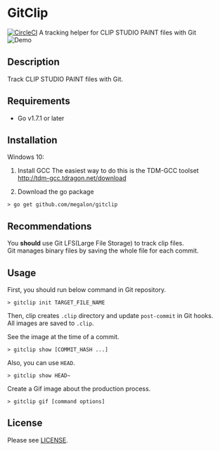 # GitClip
[![CircleCI](https://circleci.com/gh/lycoris0731/clip.svg?style=svg&circle-token=0e33c0cfb7bb1105ff821abbe845483d269145f8)](https://circleci.com/gh/lycoris0731/clip)
A tracking helper for CLIP STUDIO PAINT files with Git  
![Demo](./res/out.gif)  

## Description  
Track CLIP STUDIO PAINT files with Git.

## Requirements
- Go v1.7.1 or later

## Installation
Windows 10:
1. Install GCC
The easiest way to do this is the TDM-GCC toolset
http://tdm-gcc.tdragon.net/download

2. Download the go package
```
> go get github.com/megalon/gitclip
```

## Recommendations
You **should** use Git LFS(Large File Storage) to track clip files.  
Git manages binary files by saving the whole file for each commit. 

## Usage
First, you should run below command in Git repository.
```
> gitclip init TARGET_FILE_NAME
```
Then, clip creates `.clip` directory and update `post-commit` in Git hooks.  
All images are saved to `.clip`.  
  
See the image at the time of a commit.
```
> gitclip show [COMMIT_HASH ...]
```
Also, you can use `HEAD`.  
```
> gitclip show HEAD~
```

Create a Gif image about the production process.  
```
> gitclip gif [command options]
```

## License
Please see [LICENSE](./LICENSE).
